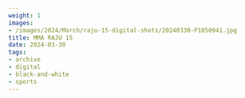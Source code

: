 ```yaml
---
weight: 1
images:
- /images/2024/March/raju-15-digital-shots/20240330-P1050941.jpg
title: MMA RAJU 15
date: 2024-03-30
tags:
- archive
- digital
- black-and-white
- sports
---
```

